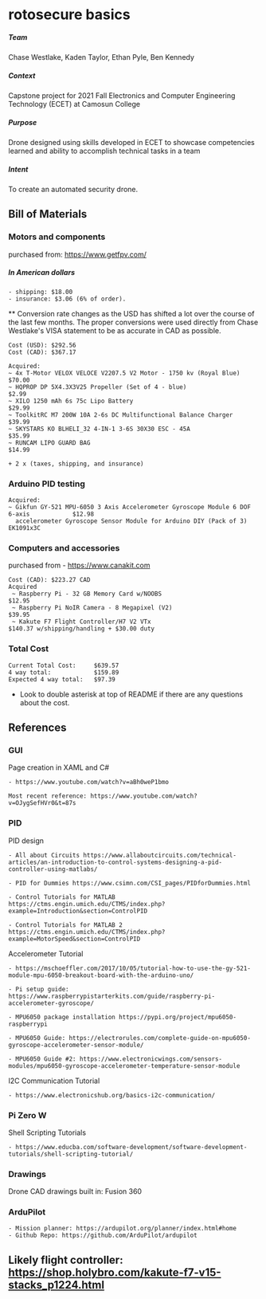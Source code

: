 # rotosecure basics

##### Team 
Chase Westlake, Kaden Taylor, Ethan Pyle, Ben Kennedy

##### Context
Capstone project for 2021 Fall Electronics and Computer Engineering Technology (ECET) at Camosun College

##### Purpose
Drone designed using skills developed in ECET to showcase competencies learned and ability to accomplish technical tasks in a team

##### Intent
To create an automated security drone.




## Bill of Materials

### Motors and components 

purchased from: https://www.getfpv.com/ 

##### In American dollars 
    - shipping: $18.00 
    - insurance: $3.06 (6% of order).
    
** Conversion rate changes as the USD has shifted a lot over the course of the last few months. The proper conversions were used directly from Chase Westlake's VISA statement to be as accurate in CAD as possible.

    Cost (USD): $292.56
    Cost (CAD): $367.17
    
    Acquired: 
    ~ 4x T-Motor VELOX VELOCE V2207.5 V2 Motor - 1750 kv (Royal Blue)                       $70.00
    ~ HQPROP DP 5X4.3X3V25 Propeller (Set of 4 - blue)                                      $2.99
    ~ XILO 1250 mAh 6s 75c Lipo Battery                                                     $29.99
    ~ ToolkitRC M7 200W 10A 2-6s DC Multifunctional Balance Charger                         $39.99
    ~ SKYSTARS KO BLHELI_32 4-IN-1 3-6S 30X30 ESC - 45A                                     $35.99
    ~ RUNCAM LIPO GUARD BAG                                                                 $14.99
                                                                                            + 2 x (taxes, shipping, and insurance)
                                                                                            
### Arduino PID testing

    Acquired:
    ~ Gikfun GY-521 MPU-6050 3 Axis Accelerometer Gyroscope Module 6 DOF 6-axis            $12.98
      accelerometer Gyroscope Sensor Module for Arduino DIY (Pack of 3) EK1091x3C             


### Computers and accessories 
purchased from - https://www.canakit.com

    Cost (CAD): $223.27 CAD
    Acquired 
     ~ Raspberry Pi - 32 GB Memory Card w/NOOBS                                           $12.95
     ~ Raspberry Pi NoIR Camera - 8 Megapixel (V2)                                        $39.95
     ~ Kakute F7 Flight Controller/H7 V2 VTx                                              $140.37 w/shipping/handling + $30.00 duty  
                                                                                 

### Total Cost

    Current Total Cost:     $639.57
    4 way total:            $159.89
    Expected 4 way total:   $97.39

* Look to  double asterisk at top of README if there are any questions about the cost. 

         
         
         
## References

### GUI
Page creation in XAML and C# 

    - https://www.youtube.com/watch?v=aBh0weP1bmo
                               
    Most recent reference: https://www.youtube.com/watch?v=OJygSefHVr0&t=87s

### PID
PID design 

    - All about Circuits https://www.allaboutcircuits.com/technical-articles/an-introduction-to-control-systems-designing-a-pid-controller-using-matlabs/
    
    - PID for Dummies https://www.csimn.com/CSI_pages/PIDforDummies.html

    - Control Tutorials for MATLAB https://ctms.engin.umich.edu/CTMS/index.php?example=Introduction&section=ControlPID
    
    - Control Tutorials for MATLAB 2 https://ctms.engin.umich.edu/CTMS/index.php?example=MotorSpeed&section=ControlPID
Accelerometer Tutorial 

    - https://mschoeffler.com/2017/10/05/tutorial-how-to-use-the-gy-521-module-mpu-6050-breakout-board-with-the-arduino-uno/
                       
    - Pi setup guide: https://www.raspberrypistarterkits.com/guide/raspberry-pi-accelerometer-gyroscope/
    
    - MPU6050 package installation https://pypi.org/project/mpu6050-raspberrypi
    
    - MPU6050 Guide: https://electrorules.com/complete-guide-on-mpu6050-gyroscope-accelerometer-sensor-module/
    
    - MPU6050 Guide #2: https://www.electronicwings.com/sensors-modules/mpu6050-gyroscope-accelerometer-temperature-sensor-module

I2C Communication Tutorial 
                                    
    - https://www.electronicshub.org/basics-i2c-communication/


### Pi Zero W

Shell Scripting Tutorials

    - https://www.educba.com/software-development/software-development-tutorials/shell-scripting-tutorial/

### Drawings
Drone CAD drawings built in: Fusion 360

### ArduPilot

    - Mission planner: https://ardupilot.org/planner/index.html#home
    - Github Repo: https://github.com/ArduPilot/ardupilot

## Likely flight controller: https://shop.holybro.com/kakute-f7-v15-stacks_p1224.html
